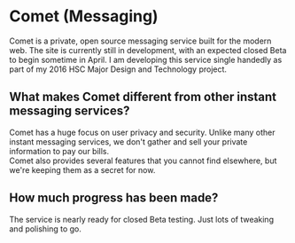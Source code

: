 # Comet (Messaging)
Comet is a private, open source messaging service built for the modern web. The site is currently still in development, with an expected closed Beta to begin sometime in April. I am developing this service single handedly as part of my 2016 HSC Major Design and Technology project.

## What makes Comet different from other instant messaging services?
Comet has a huge focus on user privacy and security. Unlike many other instant messaging services, we don't gather and sell your private information to pay our bills.  
Comet also provides several features that you cannot find elsewhere, but we're keeping them as a secret for now.

## How much progress has been made?
The service is nearly ready for closed Beta testing. Just lots of tweaking and polishing to go. 
